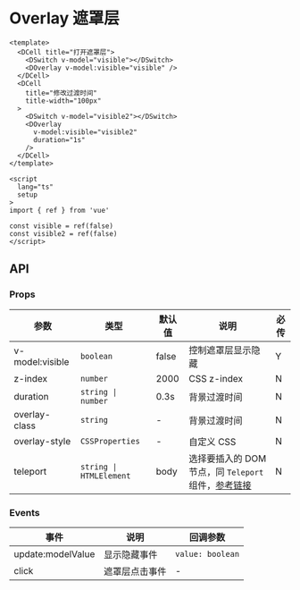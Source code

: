 # Overlay 遮罩层

```vue
<template>
  <DCell title="打开遮罩层">
    <DSwitch v-model="visible"></DSwitch>
    <DOverlay v-model:visible="visible" />
  </DCell>
  <DCell
    title="修改过渡时间"
    title-width="100px"
  >
    <DSwitch v-model="visible2"></DSwitch>
    <DOverlay
      v-model:visible="visible2"
      duration="1s"
    />
  </DCell>
</template>

<script
  lang="ts"
  setup
>
import { ref } from 'vue'

const visible = ref(false)
const visible2 = ref(false)
</script>
```

## API

### Props

| 参数            | 类型                    | 默认值 | 说明                                                                                                                          | 必传 |
| --------------- | ----------------------- | ------ | ----------------------------------------------------------------------------------------------------------------------------- | ---- |
| v-model:visible | `boolean`               | false  | 控制遮罩层显示隐藏                                                                                                            | Y    |
| z-index         | `number`                | 2000   | CSS z-index                                                                                                                   | N    |
| duration        | `string \| number`      | 0.3s   | 背景过渡时间                                                                                                                  | N    |
| overlay-class   | `string`                | -      | 背景过渡时间                                                                                                                  | N    |
| overlay-style   | `CSSProperties`         | -      | 自定义 CSS                                                                                                                    | N    |
| teleport        | `string \| HTMLElement` | body   | 选择要插入的 DOM 节点，同 `Teleport` 组件，[参考链接](https://staging-cn.vuejs.org/guide/built-ins/teleport.html#basic-usage) | N    |

### Events

| 事件              | 说明           | 回调参数         |
| ----------------- | -------------- | ---------------- |
| update:modelValue | 显示隐藏事件   | `value: boolean` |
| click             | 遮罩层点击事件 | -                |
